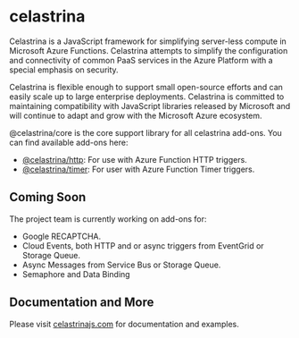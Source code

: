 # celastrina
Celastrina is a JavaScript framework for simplifying server-less compute in Microsoft Azure Functions. Celastrina
attempts to simplify the configuration and connectivity of common PaaS services in the Azure Platform with a special
emphasis on security.

Celastrina is flexible enough to support small open-source efforts and can easily scale up to large enterprise
deployments. Celastrina is committed to maintaining compatibility with JavaScript libraries released by Microsoft and
will continue to adapt and grow with the Microsoft Azure ecosystem.

@celastrina/core is the core support library for all celastrina add-ons. You can find available add-ons here:

- [@celastrina/http](https://www.npmjs.com/package/@celastrina/http): For use with Azure Function HTTP triggers.
- [@celastrina/timer](https://www.npmjs.com/package/@celastrina/timer): For user with Azure Function Timer triggers.

## Coming Soon
The project team is currently working on add-ons for:
- Google RECAPTCHA.
- Cloud Events, both HTTP and or async triggers from EventGrid or Storage Queue.
- Async Messages from Service Bus or Storage Queue.
- Semaphore and Data Binding

## Documentation and More
Please visit [celastrinajs.com](https://celastrinajs.com) for documentation and examples.
